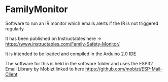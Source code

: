 # FamilyMonitor
Software to run an IR monitor which emails alerts if the IR is not triggered regularly

It has been published on Instructables here  -> https://www.instructables.com/Family-Safety-Monitor/

It is intended to be loaded and compiled in the Arduino 2.0 IDE

The software for this is held in the software folder and uses the ESP32 Email Library by Mobizt
linked to here https://github.com/mobizt/ESP-Mail-Client
